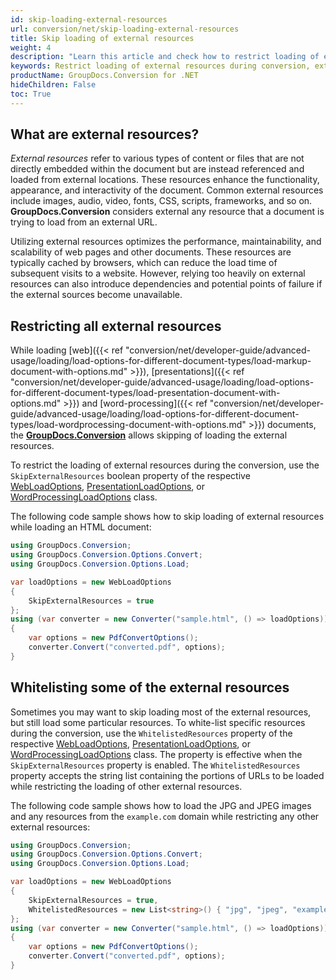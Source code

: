 ```yaml
---
id: skip-loading-external-resources
url: conversion/net/skip-loading-external-resources
title: Skip loading of external resources
weight: 4
description: "Learn this article and check how to restrict loading of external resources during conversion"
keywords: Restrict loading of external resources during conversion, external resources, Skip loading of external resources during conversion, Loading external resources
productName: GroupDocs.Conversion for .NET
hideChildren: False
toc: True
---
```

## What are external resources?
*External resources* refer to various types of content or files that are not directly embedded within the document but are instead referenced and loaded from external locations. These resources enhance the functionality, appearance, and interactivity of the document. Common external resources include images, audio, video, fonts, CSS, scripts, frameworks, and so on. **GroupDocs.Conversion** considers external any resource that a document is trying to load from an external URL.

Utilizing external resources optimizes the performance, maintainability, and scalability of web pages and other documents. These resources are typically cached by browsers, which can reduce the load time of subsequent visits to a website. However, relying too heavily on external resources can also introduce dependencies and potential points of failure if the external sources become unavailable.

## Restricting all external resources
While loading [web]({{< ref "conversion/net/developer-guide/advanced-usage/loading/load-options-for-different-document-types/load-markup-document-with-options.md" >}}), [presentations]({{< ref "conversion/net/developer-guide/advanced-usage/loading/load-options-for-different-document-types/load-presentation-document-with-options.md" >}}) and [word-processing]({{< ref "conversion/net/developer-guide/advanced-usage/loading/load-options-for-different-document-types/load-wordprocessing-document-with-options.md" >}}) documents, the [**GroupDocs.Conversion**](https://products.groupdocs.com/conversion/net) allows skipping of loading the external resources.

To restrict the loading of external resources during the conversion, use the `SkipExternalResources` boolean property of the respective [WebLoadOptions](https://reference.groupdocs.com/conversion/net/groupdocs.conversion.options.load/webloadoptions), [PresentationLoadOptions](https://reference.groupdocs.com/conversion/net/groupdocs.conversion.options.load/presentationloadoptions), or [WordProcessingLoadOptions](https://reference.groupdocs.com/conversion/net/groupdocs.conversion.options.load/wordprocessingloadoptions) class.

The following code sample shows how to skip loading of external resources while loading an HTML document:

```csharp
using GroupDocs.Conversion;
using GroupDocs.Conversion.Options.Convert;
using GroupDocs.Conversion.Options.Load;

var loadOptions = new WebLoadOptions
{
    SkipExternalResources = true
};
using (var converter = new Converter("sample.html", () => loadOptions))
{
    var options = new PdfConvertOptions();
    converter.Convert("converted.pdf", options);
}
```

## Whitelisting some of the external resources
Sometimes you may want to skip loading most of the external resources, but still load some particular resources.
To white-list specific resources during the conversion, use the `WhitelistedResources` property of the respective [WebLoadOptions](https://reference.groupdocs.com/conversion/net/groupdocs.conversion.options.load/webloadoptions), [PresentationLoadOptions](https://reference.groupdocs.com/conversion/net/groupdocs.conversion.options.load/presentationloadoptions), or [WordProcessingLoadOptions](https://reference.groupdocs.com/conversion/net/groupdocs.conversion.options.load/wordprocessingloadoptions) class. The property is effective when the `SkipExternalResources` property is enabled. The `WhitelistedResources` property accepts the string list containing the portions of URLs to be loaded while restricting the loading of other external resources. 

The following code sample shows how to load the JPG and JPEG images and any resources from the `example.com` domain while restricting any other external resources:

```csharp
using GroupDocs.Conversion;
using GroupDocs.Conversion.Options.Convert;
using GroupDocs.Conversion.Options.Load;

var loadOptions = new WebLoadOptions
{
    SkipExternalResources = true,    
    WhitelistedResources = new List<string>() { "jpg", "jpeg", "example.com" }
};
using (var converter = new Converter("sample.html", () => loadOptions))
{
    var options = new PdfConvertOptions();
    converter.Convert("converted.pdf", options);
}
```